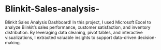 # Blinkit-Sales-analysis-
Blinkit Sales Analysis Dashboard!   In this project, I used Microsoft Excel to analyze Blinkit’s sales performance, customer satisfaction, and inventory distribution. By leveraging data cleaning, pivot tables, and interactive visualizations, I extracted valuable insights to support data-driven decision-making.
